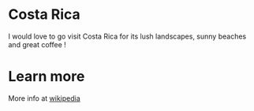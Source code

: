 # Costa Rica

I would love to go visit Costa Rica for its lush landscapes, sunny beaches and great coffee !

# Learn more 

More info at [wikipedia](https://en.wikipedia.org/wiki/Costa_Rica)